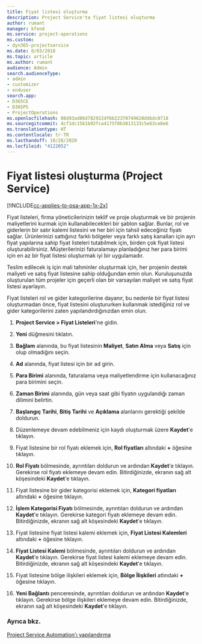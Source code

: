 ```yaml
---
title: Fiyat listesi oluşturma
description: Project Service'ta fiyat listesi oluşturma
author: rumant
manager: kfend
ms.service: project-operations
ms.custom:
- dyn365-projectservice
ms.date: 8/03/2018
ms.topic: article
ms.author: rumant
audience: Admin
search.audienceType:
- admin
- customizer
- enduser
search.app:
- D365CE
- D365PS
- ProjectOperations
ms.openlocfilehash: 08d93ad86d782922df6b22370749628ddbdc0718
ms.sourcegitcommit: 4cf1dc1561b92fca4175f0b3813133c5e63ce8e6
ms.translationtype: HT
ms.contentlocale: tr-TR
ms.lasthandoff: 10/28/2020
ms.locfileid: "4122052"
---
```

# <a name="create-a-price-list-project-service"></a>Fiyat listesi oluşturma (Project Service)

[!INCLUDE[cc-applies-to-psa-app-1x-2x](../includes/cc-applies-to-psa-app-1x-2x.md)]

Fiyat listeleri, firma yöneticilerinizin teklif ve proje oluşturmak ve bir projenin maliyetlerini kurmak için kullanabilecekleri bir şablon sağlar. Bunlar, rol ve giderlerin bir satır kalemi listesini ve her biri için tahsil edeceğiniz fiyatı sağlar. Ürünlerinizi sattığınız farklı bölgeler veya farklı satış kanalları için ayrı fiyat yapılarına sahip fiyat listeleri tutabilmek için, birden çok fiyat listesi oluşturabilirsiniz. Müşterilerinizi faturalamayı planladığınız her para birimi için en az bir fiyat listesi oluşturmak iyi bir uygulamadır.  
  
Teslim edilecek iş için mali tahminler oluşturmak için, her projenin destek maliyeti ve satış fiyat listesine sahip olduğundan emin olun. Kuruluşunuzda oluşturulan tüm projeler için geçerli olan bir varsayılan maliyet ve satış fiyat listesi ayarlayın.  
  
Fiyat listeleri rol ve gider kategorilerine dayanır, bu nedenle bir fiyat listesi oluşturmadan önce, fiyat listesini oluştururken kullanmak istediğiniz rol ve gider kategorilerini zaten yapılandırdığınızdan emin olun.  
  
1.  **Project Service > Fiyat Listeleri**'ne gidin.  
  
2.  **Yeni** düğmesini tıklatın.  
  
3.  **Bağlam** alanında, bu fiyat listesinin **Maliyet**, **Satın Alma** veya **Satış** için olup olmadığını seçin.  
  
4.  **Ad** alanında, fiyat listesi için bir ad girin.  
  
5.  **Para Birimi** alanında, faturalama veya maliyetlendirme için kullanacağınız para birimini seçin.  
  
6.  **Zaman Birimi** alanında, gün veya saat gibi fiyatın uygulandığı zaman dilimini belirtin.  
  
7.  **Başlangıç Tarihi**, **Bitiş Tarihi** ve **Açıklama** alanlarını gerektiği şekilde doldurun.  
  
8.  Düzenlemeye devam edebilmeniz için kaydı oluşturmak üzere **Kaydet**'e tıklayın.  
  
9. Fiyat listesine bir rol fiyatı eklemek için, **Rol fiyatları** altındaki **+** öğesine tıklayın.  
  
10. **Rol Fiyatı** bölmesinde, ayrıntıları doldurun ve ardından **Kaydet**'e tıklayın. Gerekirse rol fiyatı eklemeye devam edin. Bitirdiğinizde, ekranın sağ alt köşesindeki **Kaydet**'e tıklayın.  
  
11. Fiyat listesine bir gider kategorisi eklemek için, **Kategori fiyatları** altındaki **+** öğesine tıklayın.  
  
12. **İşlem Kategorisi Fiyatı** bölmesinde, ayrıntıları doldurun ve ardından **Kaydet**'e tıklayın. Gerekirse kategori fiyatı eklemeye devam edin. Bitirdiğinizde, ekranın sağ alt köşesindeki **Kaydet**'e tıklayın.  
  
13. Fiyat listesine fiyat listesi kalemi eklemek için, **Fiyat Listesi Kalemleri** altındaki **+** öğesine tıklayın.  
  
14. **Fiyat Listesi Kalemi** bölmesinde, ayrıntıları doldurun ve ardından **Kaydet**'e tıklayın. Gerekirse fiyat listesi kalemi eklemeye devam edin. Bitirdiğinizde, ekranın sağ alt köşesindeki **Kaydet**'e tıklayın.  
  
15. Fiyat listesine bölge ilişkileri eklemek için, **Bölge İlişkileri** atlındaki **+** öğesine tıklayın.  
  
16. **Yeni Bağlantı** penceresinde, ayrıntıları doldurun ve ardından **Kaydet**'e tıklayın. Gerekirse bölge ilişkileri eklemeye devam edin. Bitirdiğinizde, ekranın sağ alt köşesindeki **Kaydet**'e tıklayın.  
  
### <a name="see-also"></a>Ayrıca bkz.  
 [Project Service Automation'ı yapılandırma](../psa/configure.md)
